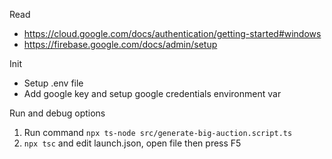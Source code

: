 Read

- https://cloud.google.com/docs/authentication/getting-started#windows
- https://firebase.google.com/docs/admin/setup

Init

- Setup .env file
- Add google key and setup google credentials environment var

Run and debug options

1. Run command `npx ts-node src/generate-big-auction.script.ts`
2. `npx tsc` and edit launch.json, open file then press F5
